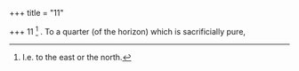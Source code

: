 +++
title = "11"

+++
11 [^4] . To a quarter (of the horizon) which is sacrificially pure,


[^4]:  I.e. to the east or the north.
